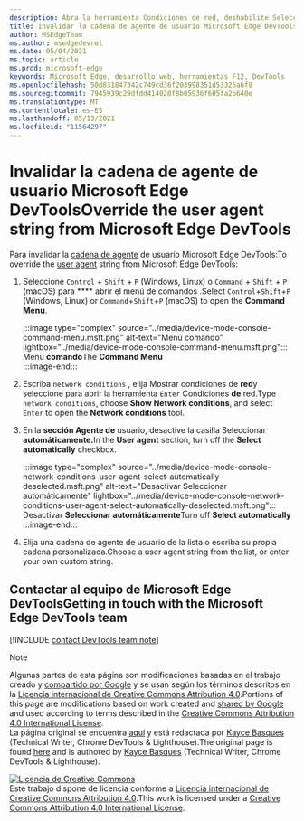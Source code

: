 ```yaml
---
description: Abra la herramienta Condiciones de red, deshabilite Seleccionar automáticamente y elija en la lista o escriba una cadena personalizada.
title: Invalidar la cadena de agente de usuario Microsoft Edge DevTools
author: MSEdgeTeam
ms.author: msedgedevrel
ms.date: 05/04/2021
ms.topic: article
ms.prod: microsoft-edge
keywords: Microsoft Edge, desarrollo web, herramientas F12, DevTools
ms.openlocfilehash: 50d831847342c749cd36f203998351d53325a6f8
ms.sourcegitcommit: 7945939c29dfdd414020f8b05936f605fa2b640e
ms.translationtype: MT
ms.contentlocale: es-ES
ms.lasthandoff: 05/13/2021
ms.locfileid: "11564297"
---
```

<!-- Copyright Kayce Basques 

   Licensed under the Apache License, Version 2.0 (the "License");
   you may not use this file except in compliance with the License.
   You may obtain a copy of the License at

       https://www.apache.org/licenses/LICENSE-2.0

   Unless required by applicable law or agreed to in writing, software
   distributed under the License is distributed on an "AS IS" BASIS,
   WITHOUT WARRANTIES OR CONDITIONS OF ANY KIND, either express or implied.
   See the License for the specific language governing permissions and
   limitations under the License.  -->
# <a name="override-the-user-agent-string-from-microsoft-edge-devtools"></a><span data-ttu-id="bba81-104">Invalidar la cadena de agente de usuario Microsoft Edge DevTools</span><span class="sxs-lookup"><span data-stu-id="bba81-104">Override the user agent string from Microsoft Edge DevTools</span></span>  

<span data-ttu-id="bba81-105">Para invalidar la [cadena de agente][MDNUserAgent] de usuario Microsoft Edge DevTools:</span><span class="sxs-lookup"><span data-stu-id="bba81-105">To override the [user agent][MDNUserAgent] string from Microsoft Edge DevTools:</span></span>  

1.  <span data-ttu-id="bba81-106">Seleccione `Control` + `Shift` + `P` \(Windows, Linux\) o `Command` + `Shift` + `P` \(macOS\) para \*\*\*\* abrir el menú de comandos .</span><span class="sxs-lookup"><span data-stu-id="bba81-106">Select `Control`+`Shift`+`P` \(Windows, Linux\) or `Command`+`Shift`+`P` \(macOS\) to open the **Command Menu**.</span></span>  
    
    :::image type="complex" source="../media/device-mode-console-command-menu.msft.png" alt-text="Menú comando" lightbox="../media/device-mode-console-command-menu.msft.png":::
       <span data-ttu-id="bba81-108">Menú **comando**</span><span class="sxs-lookup"><span data-stu-id="bba81-108">The **Command Menu**</span></span>  
    :::image-end:::  
    
1.  <span data-ttu-id="bba81-109">Escriba `network conditions` , elija Mostrar condiciones de **red**y seleccione para abrir la herramienta `Enter` Condiciones **de** red.</span><span class="sxs-lookup"><span data-stu-id="bba81-109">Type `network conditions`, choose **Show Network conditions**, and select `Enter` to open the **Network conditions** tool.</span></span>  
1.  <span data-ttu-id="bba81-110">En la **sección Agente de** usuario, desactive la casilla Seleccionar **automáticamente.**</span><span class="sxs-lookup"><span data-stu-id="bba81-110">In the **User agent** section, turn off the **Select automatically** checkbox.</span></span>  
    
    :::image type="complex" source="../media/device-mode-console-network-conditions-user-agent-select-automatically-deselected.msft.png" alt-text="Desactivar Seleccionar automáticamente" lightbox="../media/device-mode-console-network-conditions-user-agent-select-automatically-deselected.msft.png":::
       <span data-ttu-id="bba81-112">Desactivar **Seleccionar automáticamente**</span><span class="sxs-lookup"><span data-stu-id="bba81-112">Turn off **Select automatically**</span></span>  
    :::image-end:::  
    
1.  <span data-ttu-id="bba81-113">Elija una cadena de agente de usuario de la lista o escriba su propia cadena personalizada.</span><span class="sxs-lookup"><span data-stu-id="bba81-113">Choose a user agent string from the list, or enter your own custom string.</span></span>  
    
## <a name="getting-in-touch-with-the-microsoft-edge-devtools-team"></a><span data-ttu-id="bba81-114">Contactar al equipo de Microsoft Edge DevTools</span><span class="sxs-lookup"><span data-stu-id="bba81-114">Getting in touch with the Microsoft Edge DevTools team</span></span>  

[!INCLUDE [contact DevTools team note](../includes/contact-devtools-team-note.md)]  

<!-- links -->  

[MDNUserAgent]: https://developer.mozilla.org/docs/Glossary/User_agent "Agente de usuario | MDN"  

> [!NOTE]
> <span data-ttu-id="bba81-116">Algunas partes de esta página son modificaciones basadas en el trabajo creado y [compartido por Google][GoogleSitePolicies] y se usan según los términos descritos en la [Licencia internacional de Creative Commons Attribution 4.0][CCA4IL].</span><span class="sxs-lookup"><span data-stu-id="bba81-116">Portions of this page are modifications based on work created and [shared by Google][GoogleSitePolicies] and used according to terms described in the [Creative Commons Attribution 4.0 International License][CCA4IL].</span></span>  
> <span data-ttu-id="bba81-117">La página original se encuentra [aquí](https://developers.google.com/web/tools/chrome-devtools/device-mode/override-user-agent) y está redactada por [Kayce Basques][KayceBasques] \(Technical Writer, Chrome DevTools \& Lighthouse\).</span><span class="sxs-lookup"><span data-stu-id="bba81-117">The original page is found [here](https://developers.google.com/web/tools/chrome-devtools/device-mode/override-user-agent) and is authored by [Kayce Basques][KayceBasques] \(Technical Writer, Chrome DevTools \& Lighthouse\).</span></span>  

[![Licencia de Creative Commons][CCby4Image]][CCA4IL]  
<span data-ttu-id="bba81-119">Este trabajo dispone de licencia conforme a [Licencia internacional de Creative Commons Attribution 4.0][CCA4IL].</span><span class="sxs-lookup"><span data-stu-id="bba81-119">This work is licensed under a [Creative Commons Attribution 4.0 International License][CCA4IL].</span></span>  

[CCA4IL]: https://creativecommons.org/licenses/by/4.0  
[CCby4Image]: https://i.creativecommons.org/l/by/4.0/88x31.png  
[GoogleSitePolicies]: https://developers.google.com/terms/site-policies  
[KayceBasques]: https://developers.google.com/web/resources/contributors#kayce-basques  
